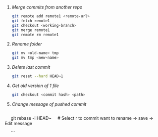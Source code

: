 1. *Merge commits from another repo*
    
      ```bash
      git remote add remote1 <remote-url>
      git fetch remote1
      git checkout <working-branch>
      git merge remote1
      git remote rm remote1
      ```
    
  2. *Rename folder*
  
      ```bash
      git mv <old-name> tmp
      git mv tmp <new-name>
      ```
      
  3. *Delete last commit*
  
      ```bash
      git reset --hard HEAD~1
      ```
      
  4. *Get old version of 1 file*

      ```bash
      git checkout <commit hash> <path>
      ```
      
  5. *Change message of pushed commit*

      ```bash 
      
      git rebase -i HEAD~<number backwork commit>
      # Select r to commit want to rename -> save -> Edit message
      
      ```
